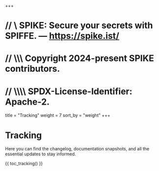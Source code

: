 +++
# //    \\ SPIKE: Secure your secrets with SPIFFE. — https://spike.ist/
# //  \\\\\ Copyright 2024-present SPIKE contributors.
# // \\\\\\\ SPDX-License-Identifier: Apache-2.

title = "Tracking"
weight = 7
sort_by = "weight"
+++

# Tracking

Here you can find the changelog, documentation snapshots, and all the essential
updates to stay informed.

{{ toc_tracking() }}